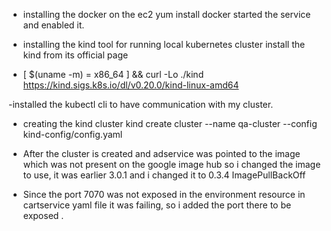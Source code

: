 * installing the docker on the ec2
yum install docker 
started the service and enabled it.

* installing the kind tool for running local kubernetes cluster
install the kind from its official page 
- [ $(uname -m) = x86_64 ] && curl -Lo ./kind https://kind.sigs.k8s.io/dl/v0.20.0/kind-linux-amd64

-installed the kubectl cli to have communication with my cluster.

- creating the kind cluster
kind create cluster --name qa-cluster --config kind-config/config.yaml

- After the cluster is created and adservice was pointed to the image which was not present on the google image hub so i changed the image to use, it was earlier 3.0.1 and i changed it to 0.3.4
ImagePullBackOff 

- Since the port 7070 was not exposed in the environment resource in cartservice yaml file it was failing, so i added the port there to be exposed .